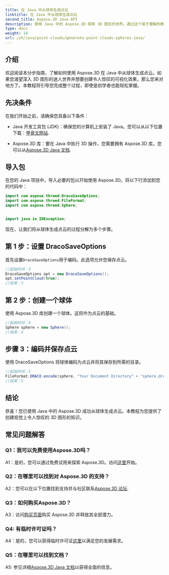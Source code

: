```yaml
---
title: 在 Java 中从球体生成点云
linktitle: 在 Java 中从球体生成点云
second_title: Aspose.3D Java API
description: 使用 Java 中的 Aspose.3D 探索 3D 图形的世界。通过这个易于理解的教程学习从球体生成点云。
type: docs
weight: 14
url: /zh/java/point-clouds/generate-point-clouds-spheres-java/
---
```

## 介绍

欢迎阅读本分步指南，了解如何使用 Aspose.3D 在 Java 中从球体生成点云。如果您渴望深入 3D 图形的迷人世界并想要创建令人惊叹的可视化效果，那么您来对地方了。本教程将引导您完成整个过程，即使是初学者也能轻松掌握。

## 先决条件

在我们开始之前，请确保您具备以下条件：

-  Java 开发工具包 (JDK)：确保您的计算机上安装了 Java。您可以从以下位置下载：[甲骨文网站](https://www.oracle.com/java/technologies/javase-downloads.html).

-  Aspose.3D 库：要在 Java 中执行 3D 操作，您需要拥有 Aspose.3D 库。您可以从[Aspose.3D Java 文档](https://reference.aspose.com/3d/java/).

## 导入包

在您的 Java 项目中，导入必要的包以开始使用 Aspose.3D。将以下行添加到您的代码中：

```java
import com.aspose.threed.DracoSaveOptions;
import com.aspose.threed.FileFormat;
import com.aspose.threed.Sphere;


import java.io.IOException;
```

现在，让我们将从球体生成点云的过程分解为多个步骤。

## 第 1 步：设置 DracoSaveOptions

首先设置`DracoSaveOptions`用于编码。此选项允许您保存点云。

```java
//起始时间：3
DracoSaveOptions opt = new DracoSaveOptions();
opt.setPointCloud(true);
//结束：3
```

## 第 2 步：创建一个球体

使用 Aspose.3D 库创建一个球体。这将作为点云的基础。

```java
//起始时间：4
Sphere sphere = new Sphere();
//结束：4
```

## 步骤 3：编码并保存点云

使用 DracoSaveOptions 将球体编码为点云并将其保存到所需的目录。

```java
//起始时间：5
FileFormat.DRACO.encode(sphere, "Your Document Directory" + "sphere.drc", opt);
//结束：5
```

## 结论

恭喜！您已使用 Java 中的 Aspose.3D 成功从球体生成点云。本教程为您提供了创建视觉上令人惊叹的 3D 图形的知识。

## 常见问题解答

### Q1：我可以免费使用Aspose.3D吗？

 A1：是的，您可以通过免费试用来探索 Aspose.3D。访问[这里](https://releases.aspose.com/)开始。

### Q2：在哪里可以找到对 Aspose.3D 的支持？

 A2：您可以在以下位置找到支持并与社区联系[Aspose.3D 论坛](https://forum.aspose.com/c/3d/18).

### Q3：如何购买Aspose.3D？

 A3：访问[购买页面](https://purchase.aspose.com/buy)购买 Aspose.3D 并释放其全部潜力。

### Q4: 有临时许可证吗？

 A4：是的，您可以获得临时许可证[这里](https://purchase.aspose.com/temporary-license/)以满足您的发展需求。

### Q5：在哪里可以找到文档？

 A5: 参见详细[Aspose.3D Java 文档](https://reference.aspose.com/3d/java/)以获得全面的信息。
